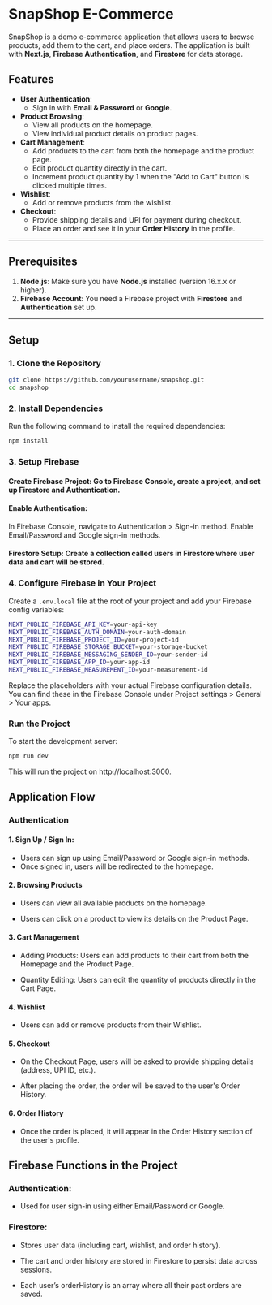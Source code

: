 # SnapShop E-Commerce

SnapShop is a demo e-commerce application that allows users to browse products, add them to the cart, and place orders. The application is built with **Next.js**, **Firebase Authentication**, and **Firestore** for data storage.

## Features

- **User Authentication**: 
  - Sign in with **Email & Password** or **Google**.
- **Product Browsing**:
  - View all products on the homepage.
  - View individual product details on product pages.
- **Cart Management**:
  - Add products to the cart from both the homepage and the product page.
  - Edit product quantity directly in the cart.
  - Increment product quantity by 1 when the "Add to Cart" button is clicked multiple times.
- **Wishlist**:
  - Add or remove products from the wishlist.
- **Checkout**:
  - Provide shipping details and UPI for payment during checkout.
  - Place an order and see it in your **Order History** in the profile.

---

## Prerequisites

1. **Node.js**: Make sure you have **Node.js** installed (version 16.x.x or higher).
2. **Firebase Account**: You need a Firebase project with **Firestore** and **Authentication** set up.

---

## Setup

### 1. Clone the Repository

```bash
git clone https://github.com/yourusername/snapshop.git
cd snapshop
```

### 2. Install Dependencies
Run the following command to install the required dependencies:
```bash
npm install
```

### 3. Setup Firebase
#### Create Firebase Project: Go to Firebase Console, create a project, and set up Firestore and Authentication.

#### Enable Authentication:
In Firebase Console, navigate to Authentication > Sign-in method.
Enable Email/Password and Google sign-in methods.

#### Firestore Setup: Create a collection called users in Firestore where user data and cart will be stored.

### 4. Configure Firebase in Your Project
Create a `.env.local` file at the root of your project and add your Firebase config variables:

```bash
NEXT_PUBLIC_FIREBASE_API_KEY=your-api-key
NEXT_PUBLIC_FIREBASE_AUTH_DOMAIN=your-auth-domain
NEXT_PUBLIC_FIREBASE_PROJECT_ID=your-project-id
NEXT_PUBLIC_FIREBASE_STORAGE_BUCKET=your-storage-bucket
NEXT_PUBLIC_FIREBASE_MESSAGING_SENDER_ID=your-sender-id
NEXT_PUBLIC_FIREBASE_APP_ID=your-app-id
NEXT_PUBLIC_FIREBASE_MEASUREMENT_ID=your-measurement-id
```
Replace the placeholders with your actual Firebase configuration details. You can find these in the Firebase Console under Project settings > General > Your apps.

### Run the Project
To start the development server:
```bash
npm run dev
```
This will run the project on http://localhost:3000.

## Application Flow
### Authentication

#### 1. Sign Up / Sign In:
 - Users can sign up using Email/Password or Google sign-in methods.
 - Once signed in, users will be redirected to the homepage.

#### 2. Browsing Products
- Users can view all available products on the homepage.

- Users can click on a product to view its details on the Product Page.

#### 3. Cart Management
- Adding Products: Users can add products to their cart from both the Homepage and the Product Page.

- Quantity Editing: Users can edit the quantity of products directly in the Cart Page.

#### 4. Wishlist
- Users can add or remove products from their Wishlist.

#### 5. Checkout
- On the Checkout Page, users will be asked to provide shipping details (address, UPI ID, etc.).

- After placing the order, the order will be saved to the user's Order History.

#### 6. Order History
- Once the order is placed, it will appear in the Order History section of the user's profile.

## Firebase Functions in the Project
### Authentication:
- Used for user sign-in using either Email/Password or Google.

### Firestore:

- Stores user data (including cart, wishlist, and order history).

- The cart and order history are stored in Firestore to persist data across sessions.

- Each user’s orderHistory is an array where all their past orders are saved.